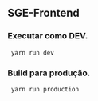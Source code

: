 ## SGE-Frontend


### Executar como DEV.
`` yarn run dev``



### Build para produção.


`` yarn run production`` 